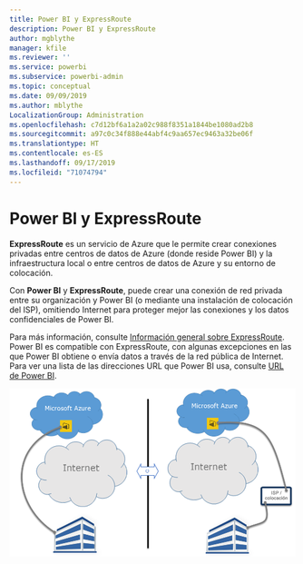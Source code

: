 ```yaml
---
title: Power BI y ExpressRoute
description: Power BI y ExpressRoute
author: mgblythe
manager: kfile
ms.reviewer: ''
ms.service: powerbi
ms.subservice: powerbi-admin
ms.topic: conceptual
ms.date: 09/09/2019
ms.author: mblythe
LocalizationGroup: Administration
ms.openlocfilehash: c7d12bf6a1a2a02c988f8351a1844be1080ad2b8
ms.sourcegitcommit: a97c0c34f888e44abf4c9aa657ec9463a32be06f
ms.translationtype: HT
ms.contentlocale: es-ES
ms.lasthandoff: 09/17/2019
ms.locfileid: "71074794"
---
```

# <a name="power-bi-and-expressroute"></a>Power BI y ExpressRoute

**ExpressRoute** es un servicio de Azure que le permite crear conexiones privadas entre centros de datos de Azure (donde reside Power BI) y la infraestructura local o entre centros de datos de Azure y su entorno de colocación.

Con **Power BI** y **ExpressRoute**, puede crear una conexión de red privada entre su organización y Power BI (o mediante una instalación de colocación del ISP), omitiendo Internet para proteger mejor las conexiones y los datos confidenciales de Power BI.

Para más información, consulte [Información general sobre ExpressRoute](/azure/expressroute/expressroute-introduction). Power BI es compatible con ExpressRoute, con algunas excepciones en las que Power BI obtiene o envía datos a través de la red pública de Internet. Para ver una lista de las direcciones URL que Power BI usa, consulte [URL de Power BI](power-bi-whitelist-urls.md).

![Diagrama de ExpressRoute](media/service-admin-power-bi-expressroute/pbi_expressroute_1.png)